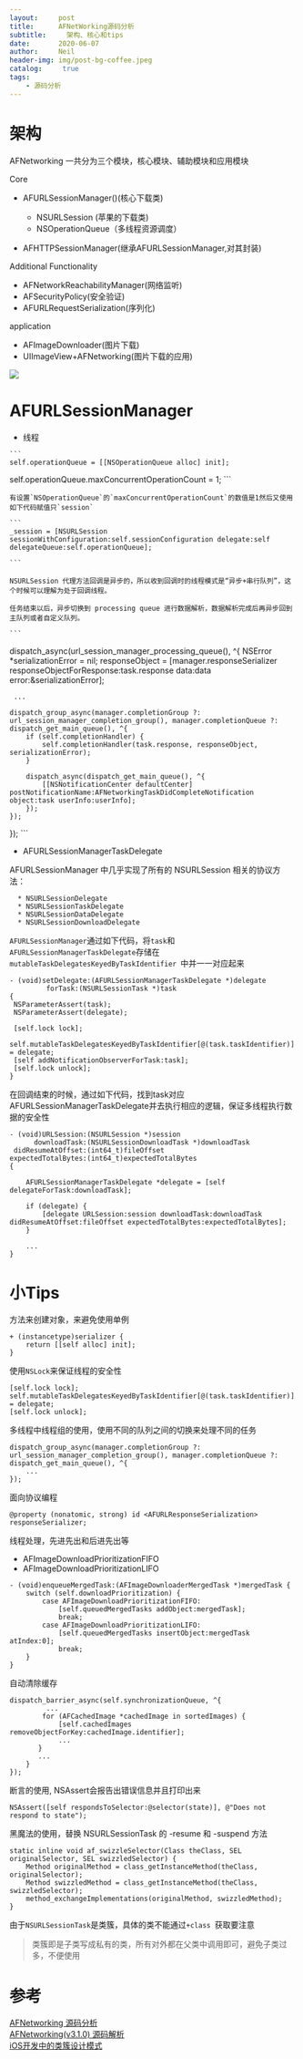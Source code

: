 ```yaml
---
layout:     post
title:      AFNetWorking源码分析
subtitle:	  架构、核心和tips
date:       2020-06-07
author:     Neil
header-img: img/post-bg-coffee.jpeg
catalog: 	 true
tags:
    - 源码分析
---
```


# 架构

AFNetworking 一共分为三个模块，核心模块、辅助模块和应用模块

Core

* AFURLSessionManager()(核心下载类)
   * NSURLSession (苹果的下载类)
	* NSOperationQueue（多线程资源调度）
   
* AFHTTPSessionManager(继承AFURLSessionManager,对其封装)

Additional Functionality

* AFNetworkReachabilityManager(网络监听)
* AFSecurityPolicy(安全验证)
* AFURLRequestSerialization(序列化)

application

* AFImageDownloader(图片下载)
* UIImageView+AFNetworking(图片下载的应用)

![](/img/local/AFNetWorking.png)

# AFURLSessionManager
   * 线程
	
	```
	self.operationQueue = [[NSOperationQueue alloc] init];
   self.operationQueue.maxConcurrentOperationCount = 1;
	```
	
	有设置`NSOperationQueue`的`maxConcurrentOperationCount`的数值是1然后又使用如下代码赋值只`session`
	
	```
	_session = [NSURLSession sessionWithConfiguration:self.sessionConfiguration delegate:self delegateQueue:self.operationQueue];

	```
	
	NSURLSession 代理方法回调是异步的，所以收到回调时的线程模式是“异步+串行队列”，这个时候可以理解为处于回调线程。
	
	任务结束以后，异步切换到 processing queue 进行数据解析，数据解析完成后再异步回到主队列或者自定义队列。
	
	```
dispatch_async(url_session_manager_processing_queue(), ^{
    NSError *serializationError = nil;
    responseObject = [manager.responseSerializer responseObjectForResponse:task.response data:data error:&serializationError];
	
	 ...

    dispatch_group_async(manager.completionGroup ?: url_session_manager_completion_group(), manager.completionQueue ?: dispatch_get_main_queue(), ^{
        if (self.completionHandler) {
            self.completionHandler(task.response, responseObject, serializationError);
        }

        dispatch_async(dispatch_get_main_queue(), ^{
            [[NSNotificationCenter defaultCenter] postNotificationName:AFNetworkingTaskDidCompleteNotification object:task userInfo:userInfo];
        });
    });
});
	```
	
   * AFURLSessionManagerTaskDelegate

   AFURLSessionManager 中几乎实现了所有的 NSURLSession 相关的协议方法：
   
      * NSURLSessionDelegate
      * NSURLSessionTaskDelegate
      * NSURLSessionDataDelegate 
      * NSURLSessionDownloadDelegate

   `AFURLSessionManager`通过如下代码，将`task`和`AFURLSessionManagerTaskDelegate`存储在`mutableTaskDelegatesKeyedByTaskIdentifier `中并一一对应起来
   
   ```
   - (void)setDelegate:(AFURLSessionManagerTaskDelegate *)delegate
            forTask:(NSURLSessionTask *)task
{
    NSParameterAssert(task);
    NSParameterAssert(delegate);

    [self.lock lock];
    self.mutableTaskDelegatesKeyedByTaskIdentifier[@(task.taskIdentifier)] = delegate;
    [self addNotificationObserverForTask:task];
    [self.lock unlock];
}

   ```
	
在回调结束的时候，通过如下代码，找到task对应AFURLSessionManagerTaskDelegate并去执行相应的逻辑，保证多线程执行数据的安全性

```
- (void)URLSession:(NSURLSession *)session
      downloadTask:(NSURLSessionDownloadTask *)downloadTask
 didResumeAtOffset:(int64_t)fileOffset
expectedTotalBytes:(int64_t)expectedTotalBytes
{
    
    AFURLSessionManagerTaskDelegate *delegate = [self delegateForTask:downloadTask];
    
    if (delegate) {
        [delegate URLSession:session downloadTask:downloadTask didResumeAtOffset:fileOffset expectedTotalBytes:expectedTotalBytes];
    }

	...
}
```	

# 小Tips

方法来创建对象，来避免使用单例

```
+ (instancetype)serializer {
    return [[self alloc] init];
}
```

使用`NSLock`来保证线程的安全性

```
[self.lock lock];
self.mutableTaskDelegatesKeyedByTaskIdentifier[@(task.taskIdentifier)] = delegate;
[self.lock unlock];

```

多线程中线程组的使用，使用不同的队列之间的切换来处理不同的任务

```
dispatch_group_async(manager.completionGroup ?: url_session_manager_completion_group(), manager.completionQueue ?: dispatch_get_main_queue(), ^{
	...
});
```

面向协议编程

```
@property (nonatomic, strong) id <AFURLResponseSerialization> responseSerializer;

```

线程处理，先进先出和后进先出等
  
   * AFImageDownloadPrioritizationFIFO
   * AFImageDownloadPrioritizationLIFO

```
- (void)enqueueMergedTask:(AFImageDownloaderMergedTask *)mergedTask {
    switch (self.downloadPrioritization) {
        case AFImageDownloadPrioritizationFIFO:
            [self.queuedMergedTasks addObject:mergedTask];
            break;
        case AFImageDownloadPrioritizationLIFO:
            [self.queuedMergedTasks insertObject:mergedTask atIndex:0];
            break;
    }
}
```

自动清除缓存

```
dispatch_barrier_async(self.synchronizationQueue, ^{
		 ...
        for (AFCachedImage *cachedImage in sortedImages) {
            [self.cachedImages removeObjectForKey:cachedImage.identifier];
			...
       }
       ...
    }
});

```

断言的使用, NSAssert会报告出错误信息并且打印出来

```
NSAssert([self respondsToSelector:@selector(state)], @"Does not respond to state");

```

黑魔法的使用，替换 NSURLSessionTask 的 -resume 和 -suspend 方法

```
static inline void af_swizzleSelector(Class theClass, SEL originalSelector, SEL swizzledSelector) {
    Method originalMethod = class_getInstanceMethod(theClass, originalSelector);
    Method swizzledMethod = class_getInstanceMethod(theClass, swizzledSelector);
    method_exchangeImplementations(originalMethod, swizzledMethod);
}
```

由于`NSURLSessionTask`是类簇，具体的类不能通过`+class `获取要注意

> 类簇即是子类写成私有的类，所有对外都在父类中调用即可，避免子类过多，不便使用

# 参考
[AFNetworking 源码分析](https://xiaozhuanlan.com/topic/7510469283)  
[AFNetworking(v3.1.0) 源码解析](https://juejin.im/entry/5bf626b2f265da614e2bb7dd)  
[iOS开发中的类簇设计模式](https://blog.devzeng.com/blog/ios-class-cluster-design-pattern.html)


